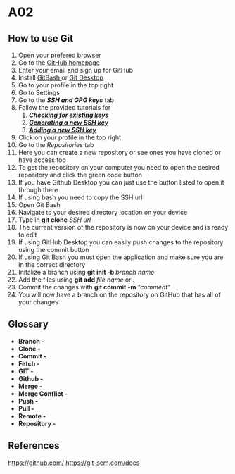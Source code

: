 # A02


## How to use Git
<ol>
<li>Open your prefered browser</li>
<li>Go to the <a href="https://github.com/">GitHub homepage</a> </li>
<li>Enter your email and sign up for GitHub </li>
<li>Install <a href="https://git-scm.com/downloads">GitBash </a> or <a href="https://desktop.github.com/download/">Git Desktop </a>
<li>Go to your profile in the top right</li>
<li>Go to Settings</li>
<li>Go to the <em><strong>SSH and GPG keys</strong></em> tab</li>
<li>Follow the provided tutorials for 
   <ol>
     <li><a href="https://docs.github.com/en/authentication/connecting-to-github-with-ssh/checking-for-existing-ssh-keys"><em><strong>Checking for existing keys</strong></em></a>                            </li>
     <li><a href="https://docs.github.com/en/authentication/connecting-to-github-with-ssh/generating-a-new-ssh-key-and-adding-it-to-the-ssh-agent"><em><strong>Generating a new SSH key</strong></em></a>   </li>
     <li><a href="https://docs.github.com/en/authentication/connecting-to-github-with-ssh/adding-a-new-ssh-key-to-your-github-account"><em><strong>Adding a new SSH key</strong></em></a>                     </li>
   </ol>
</li>
<li>Click on your profile in the top right</li>
<li>Go to the <em>Repositories</em> tab</li>
<li>Here you can create a new repository or see ones you have cloned or have access too</li>
<li>To get the repository on your computer you need to open the desired repository and click the green code button</li>
<li>If you have Github Desktop you can just use the button listed to open it through there</li>
<li>If using bash you need to copy the SSH url </li>
<li>Open Git Bash</li>
<li>Navigate to your desired directory location on your device</li>
<li>Type in <strong>git clone</strong> <em>SSH url</em></li>
<li>The current version of the repository is now on your device and is ready to edit</li>
<li>If using GitHub Desktop you can easily push changes to the repository using the commit button</li>
<li>If using Git Bash you must open the application and make sure you are in the correct directory</li>
<li>Initalize a branch using <strong>git init -b </strong><em>branch name</em></li>
<li>Add the files using <strong>git add </strong><em>file name</em> or <em> .</em></li>
<li>Commit the changes with <strong>git commit -m </strong><em> "comment"</em></li>
<li>You will now have a branch on the repository on GitHub that has all of your changes</li>

 
</ol>


## Glossary
 
<ul>
<li> <strong>Branch -</strong>         </li>
<li> <strong>Clone -</strong>          </li>
<li> <strong>Commit -</strong>         </li>
<li> <strong>Fetch -</strong>          </li>
<li> <strong>GIT -</strong>            </li>
<li> <strong>Github -</strong>         </li>
<li> <strong>Merge -</strong>          </li>
<li> <strong>Merge Conflict -</strong> </li>
<li> <strong>Push -</strong>           </li>
<li> <strong>Pull -</strong>           </li>
<li> <strong>Remote -</strong>         </li>
<li> <strong>Repository -</strong>     </li>
</ul>


## References ##

https://github.com/
https://git-scm.com/docs
